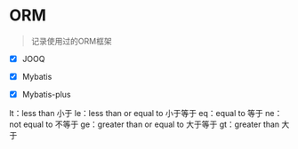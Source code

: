 # ORM

> 记录使用过的ORM框架

- [x] JOOQ
- [x] Mybatis
- [x] Mybatis-plus


lt：less than 小于
le：less than or equal to 小于等于
eq：equal to 等于
ne：not equal to 不等于
ge：greater than or equal to 大于等于
gt：greater than 大于
